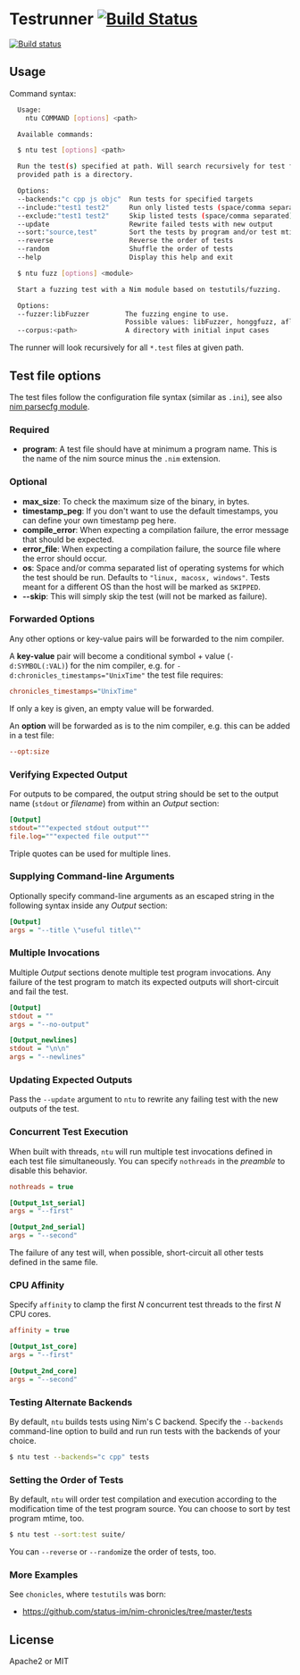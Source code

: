 # Testrunner [![Build Status](https://travis-ci.org/status-im/nim-testutils.svg?branch=master)](https://travis-ci.org/status-im/nim-testutils)
[![Build status](https://ci.appveyor.com/api/projects/status/ayqsnuvcpwo2nh6m/branch/master?svg=true)](https://ci.appveyor.com/project/nimbus/nim-testutils/branch/master)

## Usage

Command syntax:

```sh
  Usage:
    ntu COMMAND [options] <path>

  Available commands:

  $ ntu test [options] <path>

  Run the test(s) specified at path. Will search recursively for test files
  provided path is a directory.

  Options:
  --backends:"c cpp js objc"  Run tests for specified targets
  --include:"test1 test2"     Run only listed tests (space/comma separated)
  --exclude:"test1 test2"     Skip listed tests (space/comma separated)
  --update                    Rewrite failed tests with new output
  --sort:"source,test"        Sort the tests by program and/or test mtime
  --reverse                   Reverse the order of tests
  --random                    Shuffle the order of tests
  --help                      Display this help and exit

  $ ntu fuzz [options] <module>

  Start a fuzzing test with a Nim module based on testutils/fuzzing.

  Options:
  --fuzzer:libFuzzer         The fuzzing engine to use.
                             Possible values: libFuzzer, honggfuzz, afl
  --corpus:<path>            A directory with initial input cases
```

The runner will look recursively for all `*.test` files at given path.

## Test file options

The test files follow the configuration file syntax (similar as `.ini`), see
also [nim parsecfg module](https://nim-lang.org/docs/parsecfg.html).

### Required

- **program**: A test file should have at minimum a program name. This is the name
of the nim source minus the `.nim` extension.

### Optional

- **max_size**: To check the maximum size of the binary, in bytes.
- **timestamp_peg**: If you don't want to use the default timestamps, you can define
your own timestamp peg here.
- **compile_error**: When expecting a compilation failure, the error message that
should be expected.
- **error_file**: When expecting a compilation failure, the source file where the
error should occur.
- **os**: Space and/or comma separated list of operating systems for which the
test should be run. Defaults to `"linux, macosx, windows"`. Tests meant for a
different OS than the host will be marked as `SKIPPED`.
- **--skip**: This will simply skip the test (will not be marked as failure).

### Forwarded Options
Any other options or key-value pairs will be forwarded to the nim compiler.

A **key-value** pair will become a conditional symbol + value (`-d:SYMBOL(:VAL)`)
for the nim compiler, e.g. for `-d:chronicles_timestamps="UnixTime"` the test
file requires:
```ini
chronicles_timestamps="UnixTime"
```
If only a key is given, an empty value will be forwarded.

An **option** will be forwarded as is to the nim compiler, e.g. this can be
added in a test file:
```ini
--opt:size
```

### Verifying Expected Output

For outputs to be compared, the output string should be set to the output name
(`stdout` or _filename_) from within an _Output_ section:

```ini
[Output]
stdout="""expected stdout output"""
file.log="""expected file output"""
```

Triple quotes can be used for multiple lines.

### Supplying Command-line Arguments

Optionally specify command-line arguments as an escaped string in the following
syntax inside any _Output_ section:

```ini
[Output]
args = "--title \"useful title\""
```

### Multiple Invocations

Multiple _Output_ sections denote multiple test program invocations. Any
failure of the test program to match its expected outputs will short-circuit
and fail the test.

```ini
[Output]
stdout = ""
args = "--no-output"

[Output_newlines]
stdout = "\n\n"
args = "--newlines"
```

### Updating Expected Outputs

Pass the `--update` argument to `ntu` to rewrite any failing test with
the new outputs of the test.

### Concurrent Test Execution

When built with threads, `ntu` will run multiple test invocations
defined in each test file simultaneously. You can specify `nothreads`
in the _preamble_ to disable this behavior.

```ini
nothreads = true

[Output_1st_serial]
args = "--first"

[Output_2nd_serial]
args = "--second"
```

The failure of any test will, when possible, short-circuit all other tests
defined in the same file.

### CPU Affinity

Specify `affinity` to clamp the first _N_ concurrent test threads to the first
_N_ CPU cores.

```ini
affinity = true

[Output_1st_core]
args = "--first"

[Output_2nd_core]
args = "--second"
```

### Testing Alternate Backends

By default, `ntu` builds tests using Nim's C backend.
Specify the `--backends` command-line option to build and run run tests with
the backends of your choice.

```sh
$ ntu test --backends="c cpp" tests
```

### Setting the Order of Tests

By default, `ntu` will order test compilation and execution according to the
modification time of the test program source.  You can choose to sort by test
program mtime, too.

```sh
$ ntu test --sort:test suite/
```

You can `--reverse` or `--random`ize the order of tests, too.

### More Examples

See `chonicles`, where `testutils` was born:
- https://github.com/status-im/nim-chronicles/tree/master/tests


## License
Apache2 or MIT
